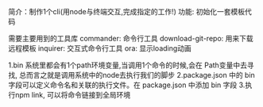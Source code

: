 


简介：制作1个cli(用node与终端交互,完成指定的工作!)
功能: 初始化一套模板代码

需要主要用到的工具库
commander: 命令行工具
download-git-repo: 用来下载远程模板
inquirer: 交互式命令行工具
ora: 显示loading动画


1.bin
系统里都会有1个path环境变量,当调用1个命令的时候,会在
Path变量中去寻找, 总而言之就是调用系统中的node去执行我们的脚步
2.package.json 中的 bin 字段可以定义命令名和关联的执行文件。在 package.json 中添加 bin 字段
3.执行npm link, 可以将命令链接到全局环境

